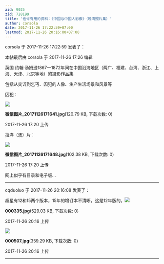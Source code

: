 ```yaml
---
aid: 9025
zid: 728199
title: '也许有用的资料：《中国与中国人影像》（晚清照片集）'
author: corsola
date: 2017-11-26 17:22:59+07:00
lastmod: 2017-11-26 20:16:00+07:00
---
```


corsola 于 2017-11-26 17:22:59 发表了：

本帖最后由 corsola 于 2017-11-26 17:26 编辑 

英国 约翰·汤姆逊1867—1872年间在中国沿海地区（两广、福建、台湾、浙江、上海、天津、北京等地）的摄影作品集

包括从奕䜣到乞丐、囚犯的人像、生产生活场景和风景等

囚犯：

![](https://mirrors.tuna.tsinghua.edu.cn/osdn/lgqm/72877/172025eax00xpjniaaogaa.jpg)



**微信图片\_20171126171641.jpg**(120.79 KB, 下载次数: 0)



2017-11-26 17:20 上传



拉洋（澳）片：

![](https://mirrors.tuna.tsinghua.edu.cn/osdn/lgqm/72877/172026apeqbcqq9xceuk6o.jpg)



**微信图片\_20171126171648.jpg**(102.38 KB, 下载次数: 0)



2017-11-26 17:20 上传



网上似乎有目录和电子版...

---------

cqduoluo 于 2017-11-26 20:16:08 发表了：

超星有12和15两个版本，15年的增订本不清晰，这是12年版的。![](https://mirrors.tuna.tsinghua.edu.cn/osdn/lgqm/72877/201600kwz4vgv4jt1zo4g4.jpg)



**000335.jpg**(529.03 KB, 下载次数: 0)



2017-11-26 20:16 上传



![](https://mirrors.tuna.tsinghua.edu.cn/osdn/lgqm/72877/201605l7o2muuqumu088qo.jpg)



**000507.jpg**(359.29 KB, 下载次数: 0)



2017-11-26 20:16 上传

---------

